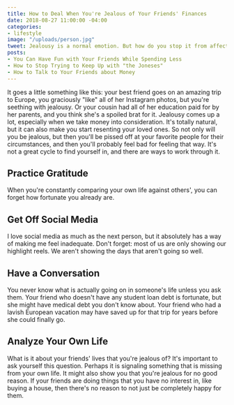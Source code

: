```yaml
---
title: How to Deal When You're Jealous of Your Friends' Finances
date: 2018-08-27 11:00:00 -04:00
categories:
- lifestyle
image: "/uploads/person.jpg"
tweet: Jealousy is a normal emotion. But how do you stop it from affecting your friendships?
posts:
- You Can Have Fun with Your Friends While Spending Less
- How to Stop Trying to Keep Up with "the Joneses"
- How to Talk to Your Friends about Money
---
```


It goes a little something like this: your best friend goes on an amazing trip to Europe, you graciously "like" all of her Instagram photos, but you're seething with jealousy. Or your cousin had all of her education paid for by her parents, and you think she's a spoiled brat for it. Jealousy comes up a lot, especially when we take money into consideration. It's totally natural, but it can also make you start resenting your loved ones. So not only will you be jealous, but then you'll be pissed off at your favorite people for their circumstances, and then you'll probably feel bad for feeling that way. It's not a great cycle to find yourself in, and there are ways to work through it.

## Practice Gratitude

When you're constantly comparing your own life against others', you can forget how fortunate you already are.

## Get Off Social Media

I love social media as much as the next person, but it absolutely has a way of making me feel inadequate. Don't forget: most of us are only showing our highlight reels. We aren't showing the days that aren't going so well. 

## Have a Conversation

You never know what is actually going on in someone's life unless you ask them. Your friend who doesn't have any student loan debt is fortunate, but she might have medical debt you don't know about. Your friend who had a lavish European vacation may have saved up for that trip for years before she could finally go.

## Analyze Your Own Life

What is it about your friends' lives that you're jealous of? It's important to ask yourself this question. Perhaps it is signaling something that is missing from your own life. It might also show you that you're jealous for no good reason. If your friends are doing things that you have no interest in, like buying a house, then there's no reason to not just be completely happy for them. 